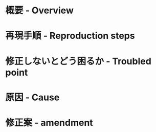 # 概要 - Overview


# 再現手順 - Reproduction steps


# 修正しないとどう困るか - Troubled point


# 原因 - Cause


# 修正案 - amendment


